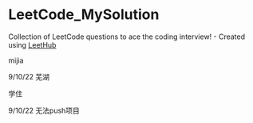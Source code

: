# LeetCode_MySolution
Collection of LeetCode questions to ace the coding interview! - Created using [LeetHub](https://github.com/QasimWani/LeetHub)

mijia

9/10/22 芜湖

学住


9/10/22 无法push项目
